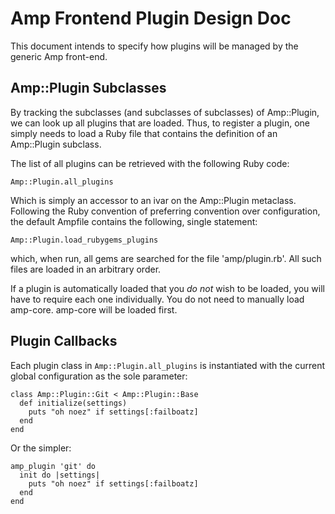 # Amp Frontend Plugin Design Doc

This document intends to specify how plugins will be managed by the generic
Amp front-end.

## Amp::Plugin Subclasses

By tracking the subclasses (and subclasses of subclasses) of Amp::Plugin, we
can look up all plugins that are loaded. Thus, to register a plugin, one simply
needs to load a Ruby file that contains the definition of an Amp::Plugin subclass.

The list of all plugins can be retrieved with the following Ruby code:

    Amp::Plugin.all_plugins

Which is simply an accessor to an ivar on the Amp::Plugin metaclass. Following
the Ruby convention of preferring convention over configuration, the default
Ampfile contains the following, single statement:

    Amp::Plugin.load_rubygems_plugins

which, when run, all gems are searched for the file 'amp/plugin.rb'. All such files
are loaded in an arbitrary order.

If a plugin is automatically loaded that you *do not* wish to be loaded, you
will have to require each one individually. You do not need to manually load
amp-core. amp-core will be loaded first.

## Plugin Callbacks

Each plugin class in `Amp::Plugin.all_plugins` is instantiated with the current
global configuration as the sole parameter:

    class Amp::Plugin::Git < Amp::Plugin::Base
      def initialize(settings)
        puts "oh noez" if settings[:failboatz]
      end
    end
    
Or the simpler:

    amp_plugin 'git' do
      init do |settings|
        puts "oh noez" if settings[:failboatz]
      end
    end

